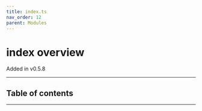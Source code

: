 ```yaml
---
title: index.ts
nav_order: 12
parent: Modules
---
```


# index overview

Added in v0.5.8

---

<h2 class="text-delta">Table of contents</h2>

---
